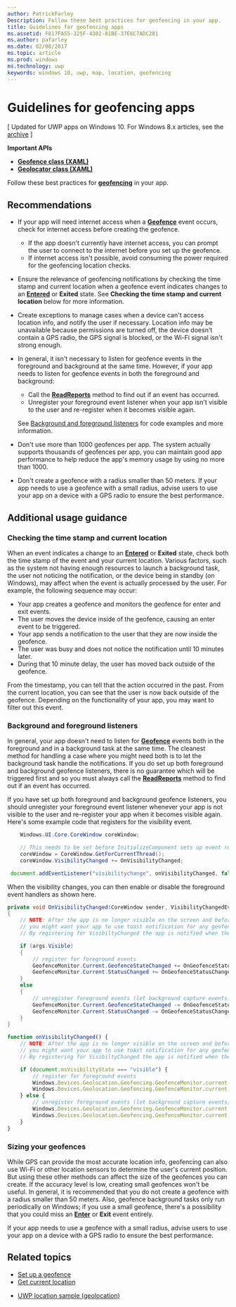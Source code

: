 ```yaml
---
author: PatrickFarley
Description: Follow these best practices for geofencing in your app.
title: Guidelines for geofencing apps
ms.assetid: F817FA55-325F-4302-81BE-37E6C7ADC281
ms.author: pafarley
ms.date: 02/08/2017
ms.topic: article
ms.prod: windows
ms.technology: uwp
keywords: windows 10, uwp, map, location, geofencing
---
```


# Guidelines for geofencing apps


\[ Updated for UWP apps on Windows 10. For Windows 8.x articles, see the [archive](http://go.microsoft.com/fwlink/p/?linkid=619132) \]


**Important APIs**

-   [**Geofence class (XAML)**](https://msdn.microsoft.com/library/windows/apps/dn263587)
-   [**Geolocator class (XAML)**](https://msdn.microsoft.com/library/windows/apps/br225534)

Follow these best practices for [**geofencing**](https://msdn.microsoft.com/library/windows/apps/dn263744) in your app.

## Recommendations


-   If your app will need internet access when a [**Geofence**](https://msdn.microsoft.com/library/windows/apps/dn263587) event occurs, check for internet access before creating the geofence.
    -   If the app doesn't currently have internet access, you can prompt the user to connect to the internet before you set up the geofence.
    -   If internet access isn't possible, avoid consuming the power required for the geofencing location checks.
-   Ensure the relevance of geofencing notifications by checking the time stamp and current location when a geofence event indicates changes to an [**Entered**](https://msdn.microsoft.com/library/windows/apps/dn263660) or **Exited** state. See **Checking the time stamp and current location** below for more information.
-   Create exceptions to manage cases when a device can't access location info, and notify the user if necessary. Location info may be unavailable because permissions are turned off, the device doesn't contain a GPS radio, the GPS signal is blocked, or the Wi-Fi signal isn't strong enough.
-   In general, it isn't necessary to listen for geofence events in the foreground and background at the same time. However, if your app needs to listen for geofence events in both the foreground and background:

    -   Call the [**ReadReports**](https://msdn.microsoft.com/library/windows/apps/dn263633) method to find out if an event has occurred.
    -   Unregister your foreground event listener when your app isn't visible to the user and re-register when it becomes visible again.

    See [Background and foreground listeners](#background-and-foreground-listeners) for code examples and more information.

-   Don't use more than 1000 geofences per app. The system actually supports thousands of geofences per app, you can maintain good app performance to help reduce the app's memory usage by using no more than 1000.
-   Don't create a geofence with a radius smaller than 50 meters. If your app needs to use a geofence with a small radius, advise users to use your app on a device with a GPS radio to ensure the best performance.

## Additional usage guidance

### Checking the time stamp and current location

When an event indicates a change to an [**Entered**](https://msdn.microsoft.com/library/windows/apps/dn263660) or **Exited** state, check both the time stamp of the event and your current location. Various factors, such as the system not having enough resources to launch a background task, the user not noticing the notification, or the device being in standby (on Windows), may affect when the event is actually processed by the user. For example, the following sequence may occur:

-   Your app creates a geofence and monitors the geofence for enter and exit events.
-   The user moves the device inside of the geofence, causing an enter event to be triggered.
-   Your app sends a notification to the user that they are now inside the geofence.
-   The user was busy and does not notice the notification until 10 minutes later.
-   During that 10 minute delay, the user has moved back outside of the geofence.

From the timestamp, you can tell that the action occurred in the past. From the current location, you can see that the user is now back outside of the geofence. Depending on the functionality of your app, you may want to filter out this event.

### Background and foreground listeners

In general, your app doesn't need to listen for [**Geofence**](https://msdn.microsoft.com/library/windows/apps/dn263587) events both in the foreground and in a background task at the same time. The cleanest method for handling a case where you might need both is to let the background task handle the notifications. If you do set up both foreground and background geofence listeners, there is no guarantee which will be triggered first and so you must always call the [**ReadReports**](https://msdn.microsoft.com/library/windows/apps/dn263633) method to find out if an event has occurred.

If you have set up both foreground and background geofence listeners, you should unregister your foreground event listener whenever your app is not visible to the user and re-register your app when it becomes visible again. Here's some example code that registers for the visibility event.

```csharp
    Windows.UI.Core.CoreWindow coreWindow;    

    // This needs to be set before InitializeComponent sets up event registration for app visibility
    coreWindow = CoreWindow.GetForCurrentThread();
    coreWindow.VisibilityChanged += OnVisibilityChanged;
```

```javascript
 document.addEventListener("visibilitychange", onVisibilityChanged, false);
```

When the visibility changes, you can then enable or disable the foreground event handlers as shown here.

```csharp
private void OnVisibilityChanged(CoreWindow sender, VisibilityChangedEventArgs args)
{
    // NOTE: After the app is no longer visible on the screen and before the app is suspended
    // you might want your app to use toast notification for any geofence activity.
    // By registering for VisibiltyChanged the app is notified when the app is no longer visible in the foreground.

    if (args.Visible)
    {
        // register for foreground events
        GeofenceMonitor.Current.GeofenceStateChanged += OnGeofenceStateChanged;
        GeofenceMonitor.Current.StatusChanged += OnGeofenceStatusChanged;
    }
    else
    {
        // unregister foreground events (let background capture events)
        GeofenceMonitor.Current.GeofenceStateChanged -= OnGeofenceStateChanged;
        GeofenceMonitor.Current.StatusChanged -= OnGeofenceStatusChanged;
    }
}
```

```javascript
function onVisibilityChanged() {
    // NOTE: After the app is no longer visible on the screen and before the app is suspended
    // you might want your app to use toast notification for any geofence activity.
    // By registering for VisibiltyChanged the app is notified when the app is no longer visible in the foreground.

    if (document.msVisibilityState === "visible") {
        // register for foreground events
        Windows.Devices.Geolocation.Geofencing.GeofenceMonitor.current.addEventListener("geofencestatechanged", onGeofenceStateChanged);
        Windows.Devices.Geolocation.Geofencing.GeofenceMonitor.current.addEventListener("statuschanged", onGeofenceStatusChanged);
    } else {
        // unregister foreground events (let background capture events)
        Windows.Devices.Geolocation.Geofencing.GeofenceMonitor.current.removeEventListener("geofencestatechanged", onGeofenceStateChanged);
        Windows.Devices.Geolocation.Geofencing.GeofenceMonitor.current.removeEventListener("statuschanged", onGeofenceStatusChanged);
    }
}
```

### Sizing your geofences

While GPS can provide the most accurate location info, geofencing can also use Wi-Fi or other location sensors to determine the user's current position. But using these other methods can affect the size of the geofences you can create. If the accuracy level is low, creating small geofences won't be useful. In general, it is recommended that you do not create a geofence with a radius smaller than 50 meters. Also, geofence background tasks only run periodically on Windows; if you use a small geofence, there's a possibility that you could miss an [**Enter**](https://msdn.microsoft.com/library/windows/apps/dn263660) or **Exit** event entirely.

If your app needs to use a geofence with a small radius, advise users to use your app on a device with a GPS radio to ensure the best performance.

## Related topics


* [Set up a geofence](https://msdn.microsoft.com/library/windows/apps/mt219702)
* [Get current location](https://msdn.microsoft.com/library/windows/apps/mt219698)
<!--* [Design guidelines for privacy-aware apps](guidelines-for-enabling-sensitive-devices.md)-->
* [UWP location sample (geolocation)](http://go.microsoft.com/fwlink/p/?linkid=533278)
 

 
